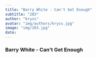 ```yaml
---
title: "Barry White - Can't Get Enough"
subtitle: "283"
author: "kryss"
avatar: "img/authors/kryss.jpg"
image: "img/283.jpg"
date:
---
```


### Barry White - Can't Get Enough
